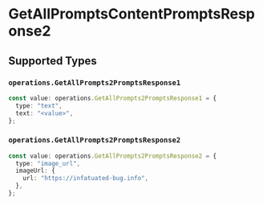 # GetAllPromptsContentPromptsResponse2


## Supported Types

### `operations.GetAllPrompts2PromptsResponse1`

```typescript
const value: operations.GetAllPrompts2PromptsResponse1 = {
  type: "text",
  text: "<value>",
};
```

### `operations.GetAllPrompts2PromptsResponse2`

```typescript
const value: operations.GetAllPrompts2PromptsResponse2 = {
  type: "image_url",
  imageUrl: {
    url: "https://infatuated-bug.info",
  },
};
```

